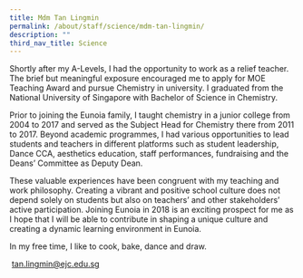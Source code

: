 ```yaml
---
title: Mdm Tan Lingmin
permalink: /about/staff/science/mdm-tan-lingmin/
description: ""
third_nav_title: Science
---
```




Shortly after my A-Levels, I had the opportunity to work as a relief teacher. The brief but meaningful exposure encouraged me to apply for MOE Teaching Award and pursue Chemistry in university. I graduated from the National University of Singapore with Bachelor of Science in Chemistry.

Prior to joining the Eunoia family, I taught chemistry in a junior college from 2004 to 2017 and served as the Subject Head for Chemistry there from 2011 to 2017. Beyond academic programmes, I had various opportunities to lead students and teachers in different platforms such as student leadership, Dance CCA, aesthetics education, staff performances, fundraising and the Deans’ Committee as Deputy Dean.

These valuable experiences have been congruent with my teaching and work philosophy. Creating a vibrant and positive school culture does not depend solely on students but also on teachers’ and other stakeholders’ active participation. Joining Eunoia in 2018 is an exciting prospect for me as I hope that I will be able to contribute in shaping a unique culture and creating a dynamic learning environment in Eunoia.

In my free time, I like to cook, bake, dance and draw.

 [tan.lingmin@ejc.edu.sg](mailto:tan.lingmin@ejc.edu.sg)